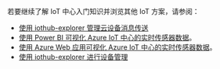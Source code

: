 若要继续了解 IoT 中心入门知识并浏览其他 IoT 方案，请参阅：

- [使用 iothub-explorer 管理云设备消息传送](/documentation/articles/iot-hub-explorer-cloud-device-messaging/)
- [使用 Power BI 可视化 Azure IoT 中心的实时传感器数据](/documentation/articles/iot-hub-live-data-visualization-in-power-bi/)。
- [使用 Azure Web 应用可视化 Azure IoT 中心的实时传感器数据](/documentation/articles/iot-hub-live-data-visualization-in-web-apps/)。
- [使用 iothub-explorer 进行设备管理](/documentation/articles/iot-hub-device-management-iothub-explorer/)
